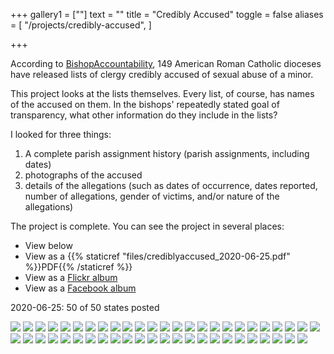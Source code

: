 +++
gallery1 = [""]
text = ""
title = "Credibly Accused"
toggle = false
aliases = [
    "/projects/credibly-accused",
]

+++

According to [BishopAccountability](bishopaccountability.org), 149 American Roman Catholic dioceses have released lists of clergy credibly accused of sexual abuse of a minor. 

This project looks at the lists themselves. Every list, of course, has names of the accused on them. In the bishops' repeatedly stated goal of transparency, what other information do they include in the lists? 

I looked for three things: 
1) A complete parish assignment history (parish assignments, including dates)
2) photographs of the accused
3) details of the allegations (such as dates of occurrence, dates reported, number of allegations, gender of victims, and/or nature of the allegations)

The project is complete. You can see the project in several places:
* View below
* View as a {{% staticref "files/crediblyaccused_2020-06-25.pdf" %}}PDF{{% /staticref %}}
* View as a [Flickr album](https://www.flickr.com/photos/186519630@N06/albums/72157712699057908)
* View as a [Facebook album](https://www.facebook.com/pg/SharonKabel2/photos/?tab=album&album_id=2409345026043319)

2020-06-25: 50 of 50 states posted

![](/uploads/credibly-accused/alabama.png)
![](/uploads/credibly-accused/alaska.png)
![](/uploads/credibly-accused/arizonanewmexico.png)
![](/uploads/credibly-accused/arkansas.png)
![](/uploads/credibly-accused/california.png)
![](/uploads/credibly-accused/colorado.png)
![](/uploads/credibly-accused/connecticut.png)
![](/uploads/credibly-accused/delawaremaryland.png)
![](/uploads/credibly-accused/florida.png)
![](/uploads/credibly-accused/georgia.png)
![](/uploads/credibly-accused/hawaii.png)
![](/uploads/credibly-accused/idaho.png)
![](/uploads/credibly-accused/illinois.png)
![](/uploads/credibly-accused/indiana.png)
![](/uploads/credibly-accused/iowa.png)
![](/uploads/credibly-accused/kansas.png)
![](/uploads/credibly-accused/kentucky.png)
![](/uploads/credibly-accused/louisiana.png)
![](/uploads/credibly-accused/maine.png)
![](/uploads/credibly-accused/massachusetts.png)
![](/uploads/credibly-accused/michigan.png)
![](/uploads/credibly-accused/minnesota.png)
![](/uploads/credibly-accused/missouri.png)
![](/uploads/credibly-accused/mississippi.png)
![](/uploads/credibly-accused/montana.png)
![](/uploads/credibly-accused/nebraska.png)
![](/uploads/credibly-accused/nevada.png)
![](/uploads/credibly-accused/newhampshire.png)
![](/uploads/credibly-accused/newjersey.png)
![](/uploads/credibly-accused/newyork.png)
![](/uploads/credibly-accused/northcarolina.png)
![](/uploads/credibly-accused/northdakota.png)
![](/uploads/credibly-accused/ohio.png)
![](/uploads/credibly-accused/oklahoma.png)
![](/uploads/credibly-accused/oregon.png)
![](/uploads/credibly-accused/pennsylvania.png)
![](/uploads/credibly-accused/rhodeisland.png)
![](/uploads/credibly-accused/southcarolina.png)
![](/uploads/credibly-accused/southdakota.png)
![](/uploads/credibly-accused/tennessee.png)
![](/uploads/credibly-accused/texas.png)
![](/uploads/credibly-accused/utah.png)
![](/uploads/credibly-accused/vermont.png)
![](/uploads/credibly-accused/virginia.png)
![](/uploads/credibly-accused/washingtondc.png)
![](/uploads/credibly-accused/washingtonstate.png)
![](/uploads/credibly-accused/westvirginia.png)
![](/uploads/credibly-accused/wisconsin.png)
![](/uploads/credibly-accused/wyoming.png)
